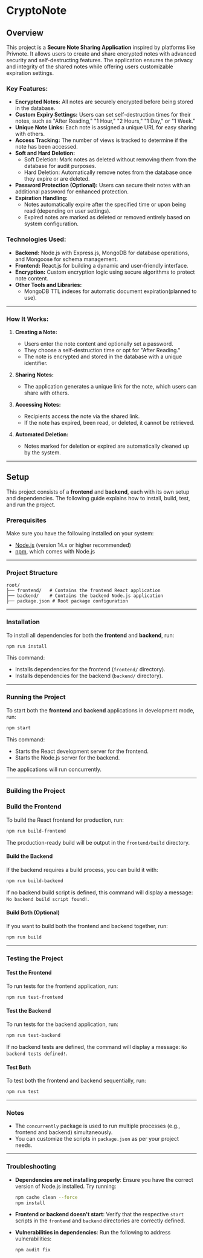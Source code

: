 # CryptoNote

## Overview

This project is a **Secure Note Sharing Application** inspired by platforms like Privnote. It allows users to create and share encrypted notes with advanced security and self-destructing features. The application ensures the privacy and integrity of the shared notes while offering users customizable expiration settings. 

### Key Features:
- **Encrypted Notes:** All notes are securely encrypted before being stored in the database.
- **Custom Expiry Settings:** Users can set self-destruction times for their notes, such as "After Reading," "1 Hour," "2 Hours," "1 Day," or "1 Week."
- **Unique Note Links:** Each note is assigned a unique URL for easy sharing with others.
- **Access Tracking:** The number of views is tracked to determine if the note has been accessed.
- **Soft and Hard Deletion:**
  - Soft Deletion: Mark notes as deleted without removing them from the database for audit purposes.
  - Hard Deletion: Automatically remove notes from the database once they expire or are deleted.
- **Password Protection (Optional):** Users can secure their notes with an additional password for enhanced protection.
- **Expiration Handling:**
  - Notes automatically expire after the specified time or upon being read (depending on user settings).
  - Expired notes are marked as deleted or removed entirely based on system configuration.

### Technologies Used:
- **Backend:** Node.js with Express.js, MongoDB for database operations, and Mongoose for schema management.
- **Frontend:** React.js for building a dynamic and user-friendly interface.
- **Encryption:** Custom encryption logic using secure algorithms to protect note content.
- **Other Tools and Libraries:**
  - MongoDB TTL indexes for automatic document expiration(planned to use).

---

### How It Works:
1. **Creating a Note:**
   - Users enter the note content and optionally set a password.
   - They choose a self-destruction time or opt for "After Reading."
   - The note is encrypted and stored in the database with a unique identifier.

2. **Sharing Notes:**
   - The application generates a unique link for the note, which users can share with others.

3. **Accessing Notes:**
   - Recipients access the note via the shared link.
   - If the note has expired, been read, or deleted, it cannot be retrieved.

4. **Automated Deletion:**
   - Notes marked for deletion or expired are automatically cleaned up by the system.

---

## Setup

This project consists of a **frontend** and **backend**, each with its own setup and dependencies. The following guide explains how to install, build, test, and run the project.

### Prerequisites

Make sure you have the following installed on your system:
- [Node.js](https://nodejs.org/) (version 14.x or higher recommended)
- [npm](https://www.npmjs.com/), which comes with Node.js

---

### Project Structure

```
root/
├── frontend/   # Contains the frontend React application
├── backend/    # Contains the backend Node.js application
├── package.json # Root package configuration
```

---

### Installation

To install all dependencies for both the **frontend** and **backend**, run:

```bash
npm run install
```

This command:
- Installs dependencies for the frontend (`frontend/` directory).
- Installs dependencies for the backend (`backend/` directory).

---

### Running the Project

To start both the **frontend** and **backend** applications in development mode, run:

```bash
npm start
```

This command:
- Starts the React development server for the frontend.
- Starts the Node.js server for the backend.

The applications will run concurrently.

---

### Building the Project

### Build the Frontend
To build the React frontend for production, run:

```bash
npm run build-frontend
```

The production-ready build will be output in the `frontend/build` directory.

#### Build the Backend
If the backend requires a build process, you can build it with:

```bash
npm run build-backend
```

If no backend build script is defined, this command will display a message: `No backend build script found!`.

#### Build Both (Optional)
If you want to build both the frontend and backend together, run:

```bash
npm run build
```

---

### Testing the Project

#### Test the Frontend
To run tests for the frontend application, run:

```bash
npm run test-frontend
```

#### Test the Backend
To run tests for the backend application, run:

```bash
npm run test-backend
```

If no backend tests are defined, the command will display a message: `No backend tests defined!`.

#### Test Both
To test both the frontend and backend sequentially, run:

```bash
npm run test
```

---

### Notes
- The `concurrently` package is used to run multiple processes (e.g., frontend and backend) simultaneously.
- You can customize the scripts in `package.json` as per your project needs.

---

### Troubleshooting

- **Dependencies are not installing properly**:
  Ensure you have the correct version of Node.js installed. Try running:
  ```bash
  npm cache clean --force
  npm install
  ```

- **Frontend or backend doesn't start**:
  Verify that the respective `start` scripts in the `frontend` and `backend` directories are correctly defined.

- **Vulnerabilities in dependencies**:
  Run the following to address vulnerabilities:
  ```bash
  npm audit fix
  ```